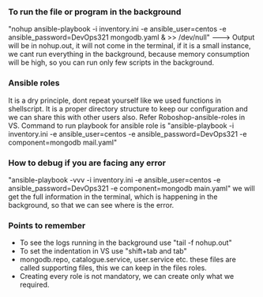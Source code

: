 ### To run the file or program in the background
"nohup ansible-playbook -i inventory.ini -e ansible_user=centos -e ansible_password=DevOps321 <file-name> mongodb.yaml & >> /dev/null" ---> Output will be in nohup.out, it will not come in the terminal, if it is a small instance, we cant run everything in the background, because memory consumption will be high, so you can run only few scripts in the background.

### Ansible roles
It is a dry principle, dont repeat yourself like we used functions in shellscript. It is a proper directory structure to keep our configuration and we can share this with other users also. Refer Roboshop-ansible-roles in VS. Command to run playbook for ansible role is "ansible-playbook -i inventory.ini -e ansible_user=centos -e ansible_password=DevOps321 -e component=mongodb mail.yaml"

### How to debug if you are facing any error
"ansible-playbook -vvv -i inventory.ini -e ansible_user=centos -e ansible_password=DevOps321 -e component=mongodb main.yaml" we will get the full information in the terminal, which is happening in the background, so that we can see where is the error.

### Points to remember
- To see the logs running in the background use "tail -f nohup.out"
- To set the indentation in VS use "shift+tab and tab"
- mongodb.repo, catalogue.service, user.service etc. these files are called supporting files, this we can keep
  in the files roles.
- Creating every role is not mandatory, we can create only what we required.
